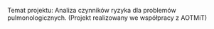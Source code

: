 Temat projektu: Analiza czynników ryzyka dla problemów pulmonologicznych. (Projekt realizowany we współpracy z AOTMiT)